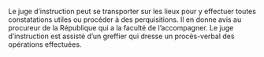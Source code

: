Le juge d’instruction peut se transporter sur les lieux pour y effectuer toutes constatations utiles ou procéder à des perquisitions. Il en donne avis au procureur de la République qui a la faculté de l’accompagner.
Le juge d’instruction est assisté d’un greffier qui dresse un procès-verbal des opérations effectuées.